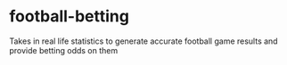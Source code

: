 # football-betting
Takes in real life statistics to generate accurate football game results and provide betting odds on them
